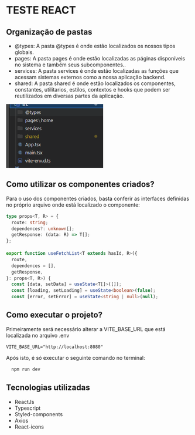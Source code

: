 # TESTE REACT

## Organização de pastas
* @types: A pasta @types é onde estão localizados os nossos tipos globais.
* pages: A pasta pages é onde estão localizadas as páginas disponíveis no sistema e também seus subcomponentes..
* services: A pasta services é onde estão localizadas as funções que acessam sistemas externos como a nossa aplicação backend.
* shared: A pasta shared é onde estão localizados os componentes, constantes, utilitarios, estilos, contextos e hooks que podem ser reutilizados em diversas partes da aplicação.


![alt text](./readme/image.png)

## Como utilizar os componentes criados?
Para o uso dos componentes criados, basta conferir as interfaces definidas no próprio arquivo onde está localizado o componente:

```ts
type props<T, R> = {
  route: string;
  dependences?: unknown[];
  getResponse: (data: R) => T[];
};

export function useFetchList<T extends hasId, R>({
  route,
  dependences = [],
  getResponse,
}: props<T, R>) {
  const [data, setData] = useState<T[]>([]);
  const [loading, setLoading] = useState<boolean>(false);
  const [error, setError] = useState<string | null>(null);

```

## Como executar o projeto?

Primeiramente será necessário alterar a VITE_BASE_URL que está localizada no arquivo .env

```env 
VITE_BASE_URL="http://localhost:8080"
```
Após isto, é só executar o seguinte comando no terminal: 

```.sh
  npm run dev
```

## Tecnologias utilizadas
* ReactJs
* Typescript
* Styled-components
* Axios
* React-icons
